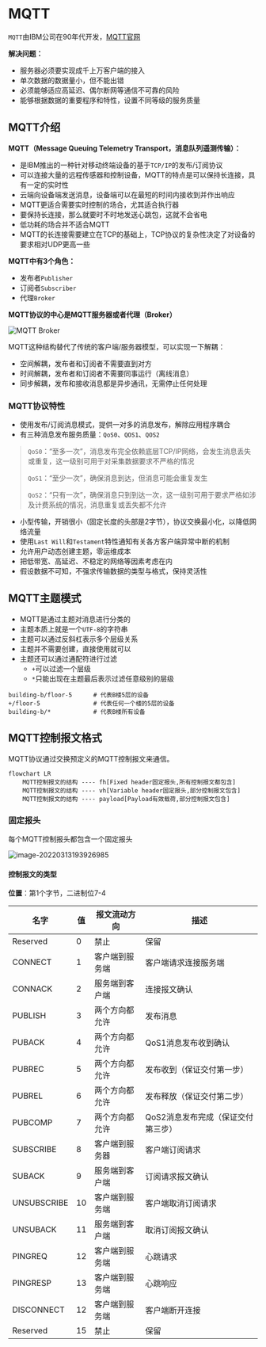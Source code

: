 # MQTT

`MQTT`由IBM公司在90年代开发，[MQTT官网](https://mqtt.org/)

**解决问题：**

- 服务器必须要实现成千上万客户端的接入
- 单次数据的数据量小，但不能出错
- 必须能够适应高延迟、偶尔断网等通信不可靠的风险
- 能够根据数据的重要程序和特性，设置不同等级的服务质量



## MQTT介绍

**MQTT（Message Queuing Telemetry Transport，消息队列遥测传输）：**

- 是IBM推出的一种针对移动终端设备的基于`TCP/IP`的发布/订阅协议
- 可以连接大量的远程传感器和控制设备，MQTT的特点是可以保持长连接，具有一定的实时性
- 云端向设备端发送消息，设备端可以在最短的时间内接收到并作出响应
- MQTT更适合需要实时控制的场合，尤其适合执行器
- 要保持长连接，那么就要时不时地发送心跳包，这就不会省电
- 低功耗的场合并不适合MQTT
- MQTT的长连接需要建立在TCP的基础上，TCP协议的复杂性决定了对设备的要求相对UDP更高一些

**MQTT中有3个角色：**

- 发布者`Publisher`
- 订阅者`Subscriber`
- 代理`Broker`

**MQTT协议的中心是MQTT服务器或者代理（Broker）**

![MQTT Broker](https://gitee.com/jho-yf/yf-pic-repo/raw/master/202203131925948.png)

MQTT这种结构替代了传统的客户端/服务器模型，可以实现一下解耦：

- 空间解耦，发布者和订阅者不需要直到对方
- 时间解耦，发布者和订阅者不需要同事运行（离线消息）
- 同步解耦，发布和接收消息都是异步通讯，无需停止任何处理



### MQTT协议特性

- 使用发布/订阅消息模式，提供一对多的消息发布，解除应用程序耦合
- 有三种消息发布服务质量：`QoS0`、`QOS1`、`QOS2`

> `QoS0`：“至多一次”，消息发布完全依赖底层TCP/IP网络，会发生消息丢失或重复，这一级别可用于对采集数据要求不严格的情况
>
> `QoS1`：“至少一次”，确保消息到达，但消息可能会重复发生
>
> `QoS2`：“只有一次”，确保消息只到到达一次，这一级别可用于要求严格如涉及计费系统的情况，消息重复或丢失都不允许

- 小型传输，开销很小（固定长度的头部是2字节），协议交换最小化，以降低网络流量
- 使用`Last Will`和`Testament`特性通知有关各方客户端异常中断的机制
- 允许用户动态创建主题，零运维成本
- 把低带宽、高延迟、不稳定的网络等因素考虑在内
- 假设数据不可知，不强求传输数据的类型与格式，保持灵活性



## MQTT主题模式

- MQTT是通过主题对消息进行分类的
- 主题本质上就是一个`UTF-8`的字符串
- 主题可以通过反斜杠表示多个层级关系
- 主题并不需要创建，直接使用就可以
- 主题还可以通过通配符进行过滤
  - `+`可以过滤一个层级
  - `*`只能出现在主题最后表示过滤任意级别的层级

```shell
building-b/floor-5		# 代表B楼5层的设备
+/floor-5				# 代表任何一个楼的5层的设备
building-b/*			# 代表B楼所有设备
```



## MQTT控制报文格式

MQTT协议通过交换预定义的MQTT控制报文来通信。

```mermaid
flowchart LR
	MQTT控制报文的结构 ---- fh[Fixed header固定报头,所有控制报文都包含]
	MQTT控制报文的结构 ---- vh[Variable header固定报头,部分控制报文包含]
	MQTT控制报文的结构 ---- payload[Payload有效载荷,部分控制报文包含]	
```

### 固定报头

每个MQTT控制报头都包含一个固定报头

![image-20220313193926985](https://gitee.com/jho-yf/yf-pic-repo/raw/master/202203131939058.png)

#### 控制报文的类型

**位置**：第1个字节，二进制位7-4

| 名字        | 值   | 报文流动方向   | 描述                               |
| ----------- | ---- | -------------- | ---------------------------------- |
| Reserved    | 0    | 禁止           | 保留                               |
| CONNECT     | 1    | 客户端到服务端 | 客户端请求连接服务端               |
| CONNACK     | 2    | 服务端到客户端 | 连接报文确认                       |
| PUBLISH     | 3    | 两个方向都允许 | 发布消息                           |
| PUBACK      | 4    | 两个方向都允许 | QoS1消息发布收到确认               |
| PUBREC      | 5    | 两个方向都允许 | 发布收到（保证交付第一步）         |
| PUBREL      | 6    | 两个方向都允许 | 发布释放（保证交付第二步）         |
| PUBCOMP     | 7    | 两个方向都允许 | QoS2消息发布完成（保证交付第三步） |
| SUBSCRIBE   | 8    | 客户端到服务器 | 客户端订阅请求                     |
| SUBACK      | 9    | 服务端到客户端 | 订阅请求报文确认                   |
| UNSUBSCRIBE | 10   | 客户端到服务端 | 客户端取消订阅请求                 |
| UNSUBACK    | 11   | 服务端到客户端 | 取消订阅报文确认                   |
| PINGREQ     | 12   | 客户端到服务端 | 心跳请求                           |
| PINGRESP    | 13   | 客户端到服务端 | 心跳响应                           |
| DISCONNECT  | 12   | 客户端到服务端 | 客户端断开连接                     |
| Reserved    | 15   | 禁止           | 保留                               |

